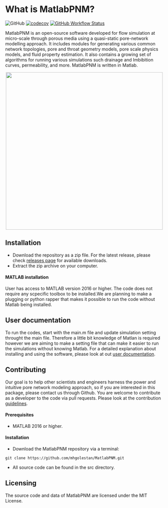 
# What is MatlabPNM?

![GitHub](https://img.shields.io/github/license/leilahashemi/MatlabPNM)
[![codecov](https://codecov.io/gh/leilahashemi/MatlabPNM/branch/master/graph/badge.svg?token=68C8WTS8OW)](https://codecov.io/gh/leilahashemi/MatlabPNM)
[![GitHub Workflow Status](https://img.shields.io/github/actions/workflow/status/leilahashemi/MatlabPNM/documentation.yaml)](https://leilahashemi.github.io/MatlabPNM/)
<!-- ![GitHub all releases](https://img.shields.io/github/downloads/leilahashemi/MatlabPNM/total) -->

MatlabPNM is an open-source software developed for flow simulation at micro-scale through porous media using a quasi-static pore-network modelling approach. It includes modules for generating various common network topologies, pore and throat geometry models, pore scale physics models, and fluid property estimation. It also contains a growing set of algorithms for running various simulations such drainage and Imbibition curves, permeability, and more. MatlabPNM is written in Matlab.

<p align="center">
  <img src="./results/PNM.gif" width="500"/>
</p>
<!-- 
### Quasi-static package graph
<p align="center">
  <img src="./results/quasi.png" width="700"/>
</p>

### Quasi-static drainage flowchart
<p align="center">
  <img src="./results/drain.png" width="600"/>
</p>

### Quasi-static imbibition flowchart
<p align="center">
  <img src="./results/imb.png" width="800"/>
</p> -->

## Installation
* Download the repository as a zip file. For the latest release, please check [releases page](https://github.com/mhgolestan/MatlabPNM/releases/) for available downloads.
* Extract the zip archive on your computer.

#### MATLAB installation
User has access to MATLAB version 2016 or higher. The code does not require any scpecific toolbox to be installed.We are planning to make a plugging or python rapper that makes it possible to run the code without Matlab being installed. 

## User documentation
To run the codes, start with the main.m file and update simulation setting throught the main file. Therefore a little bit knowledge of Matlan is required however we are aiming to make a setting file that can make it easier to run the simulations without knowing Matlab. 
For a detailed explanation about installing and using the software, please look at out [user documentation](https://github.com/mhgolestan/MatlabPNM/blob/master/doc/User_Manual.md).
 
## Contributing
Our goal is to help other scientists and engineers harness the power and intuitive pore network modeling approach, so if you are interested in this package, please contact us through Github. You are welcome to contribute as a developer to the code via pull requests. Please look at the contribution [guidelines](??).

#### Prerequisites
* MATLAB 2016 or higher.

#### Installation
* Download the MatlabPNM repository via a terminal:
```
git clone https://github.com/mhgolestan/MatlabPNM.git
```
* All source code can be found in the src directory.

## Licensing
The source code and data of MatlabPNM are licensed under the MIT License. 

